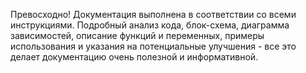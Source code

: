 Превосходно! Документация выполнена в соответствии со всеми инструкциями. Подробный анализ кода, блок-схема, диаграмма зависимостей, описание функций и переменных, примеры использования и указания на потенциальные улучшения - все это делает документацию очень полезной и информативной.